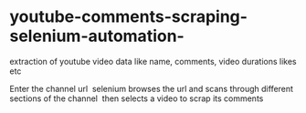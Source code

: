 # youtube-comments-scraping-selenium-automation-
extraction of youtube video data like name, comments, video durations likes etc


Enter the channel url 
selenium browses the url and scans through different sections of the channel 
then selects a video to scrap its comments 
